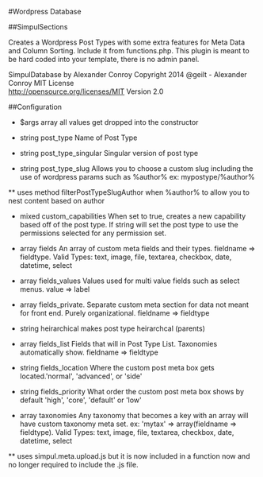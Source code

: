 #Wordpress Database

##SimpulSections

Creates a Wordpress Post Types with some extra features for Meta Data and Column Sorting. Include it from functions.php. This plugin is meant to be hard coded into your template, there is no admin panel. 

SimpulDatabase by Alexander Conroy
Copyright 2014 @geilt - Alexander Conroy
MIT License  
http://opensource.org/licenses/MIT
Version 2.0

##Configuration
     
* $args array all values get dropped into the constructor
     
* string post_type Name of Post Type
     
* string post_type_singular Singular version of post type
     
* string post_type_slug Allows you to choose a custom slug including the use of wordpress params such as %author% ex: mypostype/%author%
     
** uses method filterPostTypeSlugAuthor when %author% to allow you to nest content based on author
     
* mixed custom_capabilities When set to true, creates a new capability based off of the post type. If string will set the post type to use the permissions selected for any permission set.
     
* array fields An array of custom meta fields and their types. fieldname => fieldtype. Valid Types: text, image, file, textarea, checkbox, date, datetime, select
     
* array fields_values Values used for multi value fields such as select menus. value => label
     
* array fields_private. Separate custom meta section for data not meant for front end. Purely organizational. fieldname => fieldtype
     
* string heirarchical makes post type heirarchcal (parents)
     
* array fields_list Fields that will in Post Type List. Taxonomies automatically show. fieldname => fieldtype
     
* string fields_location Where the custom post meta box gets located.'normal', 'advanced', or 'side'
     
* string fields_priority What order the custom post meta box shows by default 'high', 'core', 'default' or 'low'
     
* array taxonomies Any taxonomy that becomes a key with an array will have custom taxonomy meta set. ex: 'mytax' => array(fieldname => fieldtype). Valid Types: text, image, file, textarea, checkbox, date, datetime, select
     
** uses simpul.meta.upload.js but it is now included in a function now and no longer required to include the .js file.